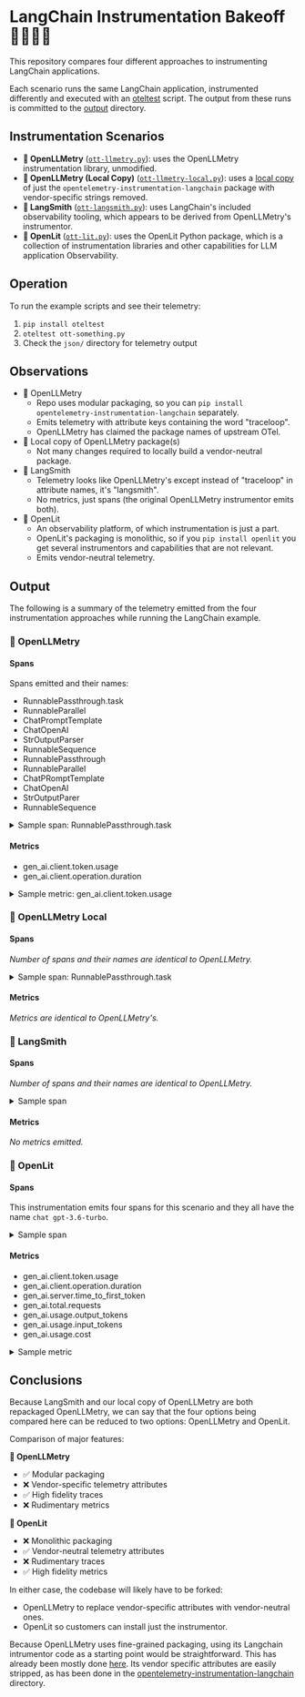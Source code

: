 # LangChain Instrumentation Bakeoff 🧁🍥🥮🍰

This repository compares four different approaches to instrumenting LangChain applications.

Each scenario runs the same LangChain application, instrumented differently and executed with
an [oteltest](https://github.com/pmcollins/oteltest) script. The output from these runs is committed to
the [output](output) directory.

## Instrumentation Scenarios

- **🧁 OpenLLMetry** ([`ott-llmetry.py`](ott-llmetry.py)): uses the OpenLLMetry instrumentation library, unmodified.
- **🍥 OpenLLMetry (Local Copy)** ([`ott-llmetry-local.py`](ott-llmetry-local.py)): uses
  a [local copy](opentelemetry-instrumentation-langchain) of just the `opentelemetry-instrumentation-langchain` package
  with vendor-specific strings removed.
- **🥮 LangSmith** ([`ott-langsmith.py`](ott-langsmith.py)): uses LangChain's included observability tooling, which
  appears to be derived from OpenLLMetry's instrumentor.
- **🍰 OpenLit** ([`ott-lit.py`](ott-lit.py)): uses the OpenLit Python package, which is a collection of instrumentation
  libraries and other capabilities for LLM application Observability.

## Operation

To run the example scripts and see their telemetry:

1. `pip install oteltest`
2. `oteltest ott-something.py`
3. Check the `json/` directory for telemetry output

## Observations

* 🧁 OpenLLMetry
    * Repo uses modular packaging, so you can `pip install opentelemetry-instrumentation-langchain` separately.
    * Emits telemetry with attribute keys containing the word "traceloop".
    * OpenLLMetry has claimed the package names of upstream OTel.
* 🍥 Local copy of OpenLLMetry package(s)
    * Not many changes required to locally build a vendor-neutral package.
* 🥮 LangSmith
    * Telemetry looks like OpenLLMetry's except instead of "traceloop" in attribute names, it's "langsmith".
    * No metrics, just spans (the original OpenLLMetry instrumentor emits both).
* 🍰 OpenLit
    * An observability platform, of which instrumentation is just a part.
    * OpenLit's packaging is monolithic, so if you `pip install openlit` you get several instrumentors and capabilities
      that are not relevant.
    * Emits vendor-neutral telemetry.

## Output

The following is a summary of the telemetry emitted from the four instrumentation approaches while running the LangChain
example.

### 🧁 OpenLLMetry

#### Spans

Spans emitted and their names:

- RunnablePassthrough.task
- RunnableParallel<question>
- ChatPromptTemplate
- ChatOpenAI
- StrOutputParser
- RunnableSequence
- RunnablePassthrough
- RunnableParallel
- ChatPRomptTemplate
- ChatOpenAI
- StrOutputParer
- RunnableSequence

<details>
<summary>Sample span: RunnablePassthrough.task</summary>

```json
{
  "traceId": "UAEa7zQbWN3G5seMm+30vw==",
  "spanId": "s8ogRN9WGAE=",
  "parentSpanId": "TfiyaMOi9AE=",
  "name": "RunnablePassthrough.task",
  "kind": "SPAN_KIND_INTERNAL",
  "startTimeUnixNano": "1747678317904876000",
  "endTimeUnixNano": "1747678317904942000",
  "attributes": [
    {
      "key": "traceloop.workflow.name",
      "value": {
        "stringValue": "RunnableSequence"
      }
    },
    {
      "key": "traceloop.entity.path",
      "value": {
        "stringValue": "RunnableParallel<question>"
      }
    },
    {
      "key": "traceloop.span.kind",
      "value": {
        "stringValue": "task"
      }
    },
    {
      "key": "traceloop.entity.name",
      "value": {
        "stringValue": "RunnablePassthrough"
      }
    },
    {
      "key": "traceloop.entity.input",
      "value": {
        "stringValue": "{\"inputs\": \"What is the capital of France?\", \"tags\": [\"map:key:question\"], \"metadata\": {}, \"kwargs\": {\"run_type\": null, \"name\": \"RunnablePassthrough\"}}"
      }
    },
    {
      "key": "traceloop.entity.output",
      "value": {
        "stringValue": "{\"outputs\": \"What is the capital of France?\", \"kwargs\": {\"tags\": [\"map:key:question\"]}}"
      }
    }
  ],
  "status": {},
  "flags": 256
}
```

</details> 

#### Metrics

* gen_ai.client.token.usage
* gen_ai.client.operation.duration

<details>
<summary>Sample metric: gen_ai.client.token.usage</summary>

```json
{
  "name": "gen_ai.client.token.usage",
  "description": "Measures number of input and output tokens used",
  "unit": "token",
  "histogram": {
    "dataPoints": [
      {
        "startTimeUnixNano": "1747678319396497000",
        "timeUnixNano": "1747678320469829000",
        "count": "2",
        "sum": 77.0,
        "bucketCounts": [
          "0",
          "0",
          "0",
          "0",
          "2",
          "0",
          "0",
          "0",
          "0",
          "0",
          "0",
          "0",
          "0",
          "0",
          "0",
          "0"
        ],
        "explicitBounds": [
          0.0,
          5.0,
          10.0,
          25.0,
          50.0,
          75.0,
          100.0,
          250.0,
          500.0,
          750.0,
          1000.0,
          2500.0,
          5000.0,
          7500.0,
          10000.0
        ],
        "attributes": [
          {
            "key": "gen_ai.system",
            "value": {
              "stringValue": "Langchain"
            }
          },
          {
            "key": "gen_ai.token.type",
            "value": {
              "stringValue": "input"
            }
          },
          {
            "key": "gen_ai.response.model",
            "value": {
              "stringValue": "gpt-3.5-turbo-0125"
            }
          }
        ],
        "min": 38.0,
        "max": 39.0
      },
      {
        "startTimeUnixNano": "1747678319396534000",
        "timeUnixNano": "1747678320469829000",
        "count": "2",
        "sum": 100.0,
        "bucketCounts": [
          "0",
          "0",
          "1",
          "0",
          "0",
          "0",
          "1",
          "0",
          "0",
          "0",
          "0",
          "0",
          "0",
          "0",
          "0",
          "0"
        ],
        "explicitBounds": [
          0.0,
          5.0,
          10.0,
          25.0,
          50.0,
          75.0,
          100.0,
          250.0,
          500.0,
          750.0,
          1000.0,
          2500.0,
          5000.0,
          7500.0,
          10000.0
        ],
        "attributes": [
          {
            "key": "gen_ai.system",
            "value": {
              "stringValue": "Langchain"
            }
          },
          {
            "key": "gen_ai.token.type",
            "value": {
              "stringValue": "output"
            }
          },
          {
            "key": "gen_ai.response.model",
            "value": {
              "stringValue": "gpt-3.5-turbo-0125"
            }
          }
        ],
        "min": 7.0,
        "max": 93.0
      }
    ],
    "aggregationTemporality": "AGGREGATION_TEMPORALITY_CUMULATIVE"
  }
}
```

</details>

### 🍥 OpenLLMetry Local

#### Spans

_Number of spans and their names are identical to OpenLLMetry._

<details>
<summary>Sample span: RunnablePassthrough.task</summary>

```json
{
  "traceId": "0hFubDClFMKaFe7TefxQOw==",
  "spanId": "xP/WJYvWM6A=",
  "parentSpanId": "/N6Yu4yu1oo=",
  "name": "RunnablePassthrough.task",
  "kind": "SPAN_KIND_INTERNAL",
  "startTimeUnixNano": "1747789955167983000",
  "endTimeUnixNano": "1747789955168048000",
  "attributes": [
    {
      "key": "workflow.name",
      "value": {
        "stringValue": "RunnableSequence"
      }
    },
    {
      "key": "entity.path",
      "value": {
        "stringValue": "RunnableParallel<question>"
      }
    },
    {
      "key": "span.kind",
      "value": {
        "stringValue": "task"
      }
    },
    {
      "key": "entity.name",
      "value": {
        "stringValue": "RunnablePassthrough"
      }
    },
    {
      "key": "entity.input",
      "value": {
        "stringValue": "{\"inputs\": \"What is the capital of France?\", \"tags\": [\"map:key:question\"], \"metadata\": {}, \"kwargs\": {\"run_type\": null, \"name\": \"RunnablePassthrough\"}}"
      }
    },
    {
      "key": "entity.output",
      "value": {
        "stringValue": "{\"outputs\": \"What is the capital of France?\", \"kwargs\": {\"tags\": [\"map:key:question\"]}}"
      }
    }
  ],
  "status": {},
  "flags": 256
}
```

</details>

#### Metrics

_Metrics are identical to OpenLLMetry's._

### 🥮 LangSmith

#### Spans

_Number of spans and their names are identical to OpenLLMetry._

<details>
<summary>Sample span</summary>

```json
{
  "traceId": "5xihIcWNcs40zrIOoEF0uw==",
  "spanId": "1nksWusGpbY=",
  "parentSpanId": "7gtSEbKGKfk=",
  "name": "RunnableParallel<question>",
  "kind": "SPAN_KIND_INTERNAL",
  "startTimeUnixNano": "1747684501221924096",
  "endTimeUnixNano": "1747684501222807040",
  "attributes": [
    {
      "key": "langsmith.span.id",
      "value": {
        "stringValue": "9067e67a-c5da-4fd8-8d7d-16f34edd564c"
      }
    },
    {
      "key": "langsmith.trace.id",
      "value": {
        "stringValue": "f1c6cfef-6341-4369-a3af-e720eb6579ef"
      }
    },
    {
      "key": "langsmith.span.dotted_order",
      "value": {
        "stringValue": "20250519T195501187802Zf1c6cfef-6341-4369-a3af-e720eb6579ef.20250519T195501221924Z9067e67a-c5da-4fd8-8d7d-16f34edd564c"
      }
    },
    {
      "key": "langsmith.span.parent_id",
      "value": {
        "stringValue": "f1c6cfef-6341-4369-a3af-e720eb6579ef"
      }
    },
    {
      "key": "langsmith.span.kind",
      "value": {
        "stringValue": "chain"
      }
    },
    {
      "key": "langsmith.trace.name",
      "value": {
        "stringValue": "RunnableParallel<question>"
      }
    },
    {
      "key": "langsmith.trace.session_name",
      "value": {
        "stringValue": "my-project"
      }
    },
    {
      "key": "gen_ai.operation.name",
      "value": {
        "stringValue": "chain"
      }
    },
    {
      "key": "gen_ai.system",
      "value": {
        "stringValue": "langchain"
      }
    },
    {
      "key": "langsmith.metadata.LANGSMITH_OTEL_ENABLED",
      "value": {
        "stringValue": "true"
      }
    },
    {
      "key": "langsmith.metadata.revision_id",
      "value": {
        "stringValue": "c9d0c60-dirty"
      }
    },
    {
      "key": "langsmith.span.tags",
      "value": {
        "stringValue": "seq:step:1"
      }
    },
    {
      "key": "gen_ai.prompt",
      "value": {
        "stringValue": "{\"input\":\"What is the capital of France?\"}"
      }
    },
    {
      "key": "gen_ai.completion",
      "value": {
        "stringValue": "{\"question\":\"What is the capital of France?\"}"
      }
    }
  ],
  "status": {
    "code": "STATUS_CODE_OK"
  },
  "flags": 256
}
```

</details>

#### Metrics

_No metrics emitted._

### 🍰 OpenLit

#### Spans

This instrumentation emits four spans for this scenario and they all have the name `chat gpt-3.6-turbo`.

<details>
<summary>Sample span</summary>

```json
{
  "traceId": "Q9YhchNPeQvhkdqwCmaxLA==",
  "spanId": "K1hO3xWK4TI=",
  "parentSpanId": "PhwkOMkjUss=",
  "name": "chat gpt-3.5-turbo",
  "kind": "SPAN_KIND_CLIENT",
  "startTimeUnixNano": "1747330242830926000",
  "endTimeUnixNano": "1747330244009197000",
  "attributes": [
    {
      "key": "telemetry.sdk.name",
      "value": {
        "stringValue": "openlit"
      }
    },
    {
      "key": "gen_ai.operation.name",
      "value": {
        "stringValue": "chat"
      }
    },
    {
      "key": "gen_ai.system",
      "value": {
        "stringValue": "openai"
      }
    },
    {
      "key": "gen_ai.request.model",
      "value": {
        "stringValue": "gpt-3.5-turbo"
      }
    },
    {
      "key": "gen_ai.request.seed",
      "value": {
        "stringValue": ""
      }
    },
    {
      "key": "server.port",
      "value": {
        "intValue": "443"
      }
    },
    {
      "key": "gen_ai.request.frequency_penalty",
      "value": {
        "doubleValue": 0.0
      }
    },
    {
      "key": "gen_ai.request.max_tokens",
      "value": {
        "intValue": "-1"
      }
    },
    {
      "key": "gen_ai.request.presence_penalty",
      "value": {
        "doubleValue": 0.0
      }
    },
    {
      "key": "gen_ai.request.stop_sequences",
      "value": {
        "arrayValue": {}
      }
    },
    {
      "key": "gen_ai.request.temperature",
      "value": {
        "doubleValue": 1.0
      }
    },
    {
      "key": "gen_ai.request.top_p",
      "value": {
        "doubleValue": 1.0
      }
    },
    {
      "key": "gen_ai.response.id",
      "value": {
        "stringValue": "chatcmpl-BXWhn3eOVSstuEh9tl4ohhMo75pX9"
      }
    },
    {
      "key": "gen_ai.response.model",
      "value": {
        "stringValue": "gpt-3.5-turbo-0125"
      }
    },
    {
      "key": "gen_ai.usage.input_tokens",
      "value": {
        "intValue": "39"
      }
    },
    {
      "key": "gen_ai.usage.output_tokens",
      "value": {
        "intValue": "7"
      }
    },
    {
      "key": "server.address",
      "value": {
        "stringValue": "api.openai.com"
      }
    },
    {
      "key": "gen_ai.request.service_tier",
      "value": {
        "stringValue": "auto"
      }
    },
    {
      "key": "gen_ai.response.service_tier",
      "value": {
        "stringValue": "default"
      }
    },
    {
      "key": "gen_ai.response.system_fingerprint",
      "value": {
        "stringValue": "None"
      }
    },
    {
      "key": "deployment.environment",
      "value": {
        "stringValue": "default"
      }
    },
    {
      "key": "service.name",
      "value": {
        "stringValue": "default"
      }
    },
    {
      "key": "gen_ai.request.user",
      "value": {
        "stringValue": ""
      }
    },
    {
      "key": "gen_ai.request.is_stream",
      "value": {
        "boolValue": false
      }
    },
    {
      "key": "gen_ai.usage.total_tokens",
      "value": {
        "intValue": "46"
      }
    },
    {
      "key": "gen_ai.usage.cost",
      "value": {
        "doubleValue": 3e-05
      }
    },
    {
      "key": "gen_ai.server.time_to_first_token",
      "value": {
        "doubleValue": 1.172328233718872
      }
    },
    {
      "key": "gen_ai.sdk.version",
      "value": {
        "stringValue": "1.78.1"
      }
    },
    {
      "key": "gen_ai.response.finish_reasons",
      "value": {
        "arrayValue": {
          "values": [
            {
              "stringValue": "stop"
            }
          ]
        }
      }
    },
    {
      "key": "gen_ai.output.type",
      "value": {
        "stringValue": "text"
      }
    }
  ],
  "events": [
    {
      "timeUnixNano": "1747330244008622000",
      "name": "gen_ai.content.prompt",
      "attributes": [
        {
          "key": "gen_ai.prompt",
          "value": {
            "stringValue": "user: \n    You are a helpful assistant that provides clear and concise answers.\n\n    Question: What is the capital of France?\n\n    Please provide a helpful answer:\n    "
          }
        }
      ]
    },
    {
      "timeUnixNano": "1747330244008661000",
      "name": "gen_ai.content.completion",
      "attributes": [
        {
          "key": "gen_ai.completion",
          "value": {
            "stringValue": "The capital of France is Paris."
          }
        }
      ]
    }
  ],
  "status": {
    "code": "STATUS_CODE_OK"
  },
  "flags": 256
}
```

</details>

#### Metrics

- gen_ai.client.token.usage
- gen_ai.client.operation.duration
- gen_ai.server.time_to_first_token
- gen_ai.total.requests
- gen_ai.usage.output_tokens
- gen_ai.usage.input_tokens
- gen_ai.usage.cost

<details>
<summary>Sample metric</summary>

```json
{
  "name": "gen_ai.client.token.usage",
  "description": "Measures number of input and output tokens used",
  "unit": "{token}",
  "histogram": {
    "dataPoints": [
      {
        "startTimeUnixNano": "1747330244008862000",
        "timeUnixNano": "1747330245229291000",
        "count": "2",
        "sum": 194.0,
        "bucketCounts": [
          "0",
          "0",
          "0",
          "1",
          "1",
          "0",
          "0",
          "0",
          "0",
          "0",
          "0",
          "0",
          "0",
          "0",
          "0"
        ],
        "explicitBounds": [
          1.0,
          4.0,
          16.0,
          64.0,
          256.0,
          1024.0,
          4096.0,
          16384.0,
          65536.0,
          262144.0,
          1048576.0,
          4194304.0,
          16777216.0,
          67108864.0
        ],
        "exemplars": [
          {
            "timeUnixNano": "1747330244008715000",
            "spanId": "K1hO3xWK4TI=",
            "traceId": "Q9YhchNPeQvhkdqwCmaxLA==",
            "asInt": "46"
          },
          {
            "timeUnixNano": "1747330245226707000",
            "spanId": "iFtin3dRCH4=",
            "traceId": "S9tVSDK3f2pVLj+SBSsi4Q==",
            "asInt": "148"
          }
        ],
        "attributes": [
          {
            "key": "telemetry.sdk.name",
            "value": {
              "stringValue": "openlit"
            }
          },
          {
            "key": "service.name",
            "value": {
              "stringValue": "default"
            }
          },
          {
            "key": "deployment.environment",
            "value": {
              "stringValue": "default"
            }
          },
          {
            "key": "gen_ai.operation.name",
            "value": {
              "stringValue": "chat"
            }
          },
          {
            "key": "gen_ai.system",
            "value": {
              "stringValue": "openai"
            }
          },
          {
            "key": "gen_ai.request.model",
            "value": {
              "stringValue": "gpt-3.5-turbo"
            }
          },
          {
            "key": "server.address",
            "value": {
              "stringValue": "api.openai.com"
            }
          },
          {
            "key": "server.port",
            "value": {
              "intValue": "443"
            }
          },
          {
            "key": "gen_ai.response.model",
            "value": {
              "stringValue": "gpt-3.5-turbo-0125"
            }
          }
        ],
        "min": 46.0,
        "max": 148.0
      },
      {
        "startTimeUnixNano": "1747330244009848000",
        "timeUnixNano": "1747330245229291000",
        "count": "2",
        "sum": 1319.0,
        "bucketCounts": [
          "0",
          "0",
          "0",
          "0",
          "0",
          "2",
          "0",
          "0",
          "0",
          "0",
          "0",
          "0",
          "0",
          "0",
          "0"
        ],
        "explicitBounds": [
          1.0,
          4.0,
          16.0,
          64.0,
          256.0,
          1024.0,
          4096.0,
          16384.0,
          65536.0,
          262144.0,
          1048576.0,
          4194304.0,
          16777216.0,
          67108864.0
        ],
        "exemplars": [
          {
            "timeUnixNano": "1747330245227781000",
            "spanId": "cqDys3pW8Ns=",
            "traceId": "S9tVSDK3f2pVLj+SBSsi4Q==",
            "asInt": "796"
          }
        ],
        "attributes": [
          {
            "key": "telemetry.sdk.name",
            "value": {
              "stringValue": "openlit"
            }
          },
          {
            "key": "service.name",
            "value": {
              "stringValue": "default"
            }
          },
          {
            "key": "deployment.environment",
            "value": {
              "stringValue": "default"
            }
          },
          {
            "key": "gen_ai.operation.name",
            "value": {
              "stringValue": "chat"
            }
          },
          {
            "key": "gen_ai.system",
            "value": {
              "stringValue": "langchain"
            }
          },
          {
            "key": "gen_ai.request.model",
            "value": {
              "stringValue": "gpt-3.5-turbo"
            }
          },
          {
            "key": "server.address",
            "value": {
              "stringValue": "NOT_FOUND"
            }
          },
          {
            "key": "server.port",
            "value": {
              "stringValue": "NOT_FOUND"
            }
          },
          {
            "key": "gen_ai.response.model",
            "value": {
              "stringValue": "gpt-3.5-turbo"
            }
          }
        ],
        "min": 523.0,
        "max": 796.0
      }
    ],
    "aggregationTemporality": "AGGREGATION_TEMPORALITY_CUMULATIVE"
  }
}
```

</details>

## Conclusions

Because LangSmith and our local copy of OpenLLMetry are both repackaged OpenLLMetry, we can say that the four options
being compared here can be reduced to two options: OpenLLMetry and OpenLit.

Comparison of major features:

**🧁 OpenLLMetry**

- ✅ Modular packaging
- ❌ Vendor-specific telemetry attributes
- ✅ High fidelity traces
- ❌ Rudimentary metrics

**🍰 OpenLit**

- ❌ Monolithic packaging
- ✅ Vendor-neutral telemetry attributes
- ❌ Rudimentary traces
- ✅ High fidelity metrics

In either case, the codebase will likely have to be forked:

- OpenLLMetry to replace vendor-specific attributes with vendor-neutral ones.
- OpenLit so customers can install just the instrumentor.

Because OpenLLMetry uses fine-grained packaging, using its Langchain intrumentor code as a starting point would be
straightforward. This has already been mostly done
[here](https://github.com/zhirafovod/opentelemetry-python-contrib/pull/1/files).
Its vendor specific attributes are easily stripped, as has been done in the
[opentelemetry-instrumentation-langchain](opentelemetry-instrumentation-langchain)
directory.
